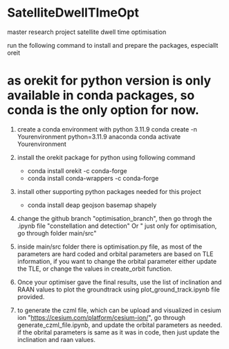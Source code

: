 # SatelliteDwellTImeOpt
master research project satellite dwell time optimisation

run the following command to install and prepare the packages, especiallt oreit 
# as orekit for python version is only available in conda packages, so conda is the only option for now.

1. create a conda environment with python 3.11.9
   conda create -n Yourenvironment python=3.11.9 anaconda
   conda activate Yourenvironment

3. install the orekit package for python using following command
    - conda install orekit -c conda-forge
    - conda install conda-wrappers -c conda-forge
4. install other supporting python packages needed for this project
    - conda install deap geojson basemap shapely
5. change the github branch "optimisation_branch", then go throgh the .ipynb file "constellation and detection" Or " just only for optimisation, go through folder main/src"
6. inside main/src folder there is optimisation.py file, as most of the parameters are hard coded and orbital parameters are based on TLE information, if you want to change the orbital parameter either update the TLE, or change the values in create_orbit function.
7. Once your optimiser gave the final results, use the list of inclination and RAAN values to plot the groundtrack using  plot_ground_track.ipynb file provided.
8. to generate the czml file, which can be upload and visualized in cesium ion "https://cesium.com/platform/cesium-ion/", go through generate_czml_file.ipynb, and update the orbital parameters as needed. if the obrital parameters is same as it was in code, then just update the inclination and raan values.
